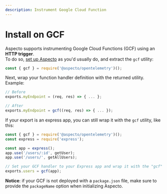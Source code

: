 ```yaml
---
description: Instrument Google Cloud Function
---
```


# Install on GCF

Aspecto supports instrumenting Google Cloud Functions \(GCF\) using an **HTTP trigger**.  
To do so, [set up Aspecto](./#usage) as you'd usually do, and extract the `gcf` utility:

```javascript
const { gcf } = require('@aspecto/opentelemetry')();
```

Next, wrap your function handler definition with the returned utility.   
Example:

```javascript
// Before
exports.myEndpoint = (req, res) => { ... };

// After
exports.myEndpoint = gcf((req, res) => { ... });
```

If your export is an express app, you can still wrap it with the `gcf` utility, like this:

```javascript
const { gcf } = require('@aspecto/opentelemetry')();
const express = require('express');

const app = express();
app.use('/users/:id', getUser);
app.use('/users/', getAllUsers);

// Set your GCF handler to your Express app and wrap it with the "gcf" utility.
exports.users = gcf(app);
```

  
**Notice**: if your GCF is not deployed with a `package.json` file, make sure to provide the `packageName` option when initializing Aspecto.


